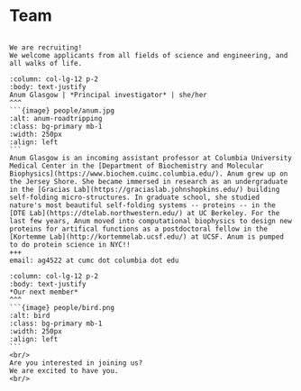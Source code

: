 # Team

```{div} full-width

We are recruiting!
We welcome applicants from all fields of science and engineering, and all walks of life.
```

````{panels}
:column: col-lg-12 p-2
:body: text-justify
Anum Glasgow | *Principal investigator* | she/her
^^^
```{image} people/anum.jpg
:alt: anum-roadtripping
:class: bg-primary mb-1
:width: 250px
:align: left
```
Anum Glasgow is an incoming assistant professor at Columbia University Medical Center in the [Department of Biochemistry and Molecular Biophysics](https://www.biochem.cuimc.columbia.edu/). Anum grew up on the Jersey Shore. She became immersed in research as an undergraduate in the [Gracias Lab](https://graciaslab.johnshopkins.edu/) building self-folding micro-structures. In graduate school, she studied nature's most beautiful self-folding systems -- proteins -- in the [DTE Lab](https://dtelab.northwestern.edu/) at UC Berkeley. For the last few years, Anum moved into computational biophysics to design new proteins for artifical functions as a postdoctoral fellow in the [Kortemme Lab](http://kortemmelab.ucsf.edu/) at UCSF. Anum is pumped to do protein science in NYC!! 
+++
email: ag4522 at cumc dot columbia dot edu
````

````{panels}
:column: col-lg-12 p-2
:body: text-justify
*Our next member*
^^^
```{image} people/bird.png
:alt: bird
:class: bg-primary mb-1
:width: 250px
:align: left
```
<br/>
Are you interested in joining us?
We are excited to have you.
<br/>
````
